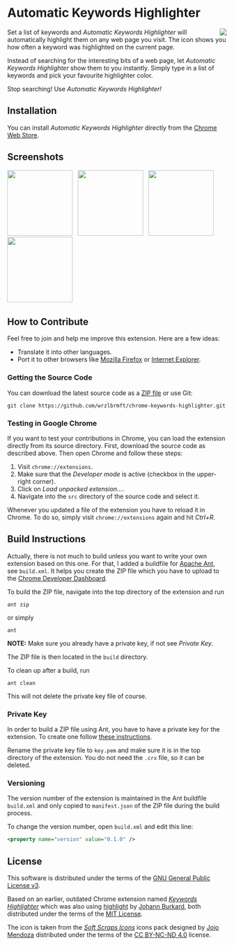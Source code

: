 # Automatic Keywords Highlighter

<img src="https://raw.githubusercontent.com/wrzlbrmft/chrome-keywords-highlighter/master/src/icons/icon128.png" align="right" style="padding-left: 10px;" />

Set a list of keywords and *Automatic Keywords Highlighter* will automatically
highlight them on any web page you visit. The icon shows you how often a keyword
was highlighted on the current page.

Instead of searching for the interesting bits of a web page, let *Automatic
Keywords Highlighter* show them to you instantly. Simply type in a list of
keywords and pick your favourite highlighter color.

Stop searching! Use *Automatic Keywords Highlighter!*

## Installation

You can install *Automatic Keywords Highlighter* directly from the
[Chrome Web Store](https://chrome.google.com/webstore/detail/automatic-keywords-highli/gcpknobcboilhnacklgmaamlcnblneoi).

## Screenshots

<a href="https://raw.githubusercontent.com/wrzlbrmft/chrome-keywords-highlighter/master/google-webstore/screenshot1.jpg" target="_blank"><img src="https://raw.githubusercontent.com/wrzlbrmft/chrome-keywords-highlighter/master/google-webstore/screenshot1.jpg" width="150" border="0" /></a>
&nbsp;
<a href="https://raw.githubusercontent.com/wrzlbrmft/chrome-keywords-highlighter/master/google-webstore/screenshot2.jpg" target="_blank"><img src="https://raw.githubusercontent.com/wrzlbrmft/chrome-keywords-highlighter/master/google-webstore/screenshot2.jpg" width="150" border="0" /></a>
&nbsp;
<a href="https://raw.githubusercontent.com/wrzlbrmft/chrome-keywords-highlighter/master/google-webstore/screenshot3.jpg" target="_blank"><img src="https://raw.githubusercontent.com/wrzlbrmft/chrome-keywords-highlighter/master/google-webstore/screenshot3.jpg" width="150" border="0" /></a>
&nbsp;
<a href="https://raw.githubusercontent.com/wrzlbrmft/chrome-keywords-highlighter/master/google-webstore/screenshot4.jpg" target="_blank"><img src="https://raw.githubusercontent.com/wrzlbrmft/chrome-keywords-highlighter/master/google-webstore/screenshot4.jpg" width="150" border="0" /></a>
&nbsp;

## How to Contribute

Feel free to join and help me improve this extension. Here are a few ideas:

* Translate it into other languages.
* Port it to other browsers like
[Mozilla Firefox](https://www.mozilla.org/firefox) or
[Internet Explorer](http://windows.microsoft.com/internet-explorer/).

### Getting the Source Code

You can download the latest source code as a [ZIP
file](https://github.com/wrzlbrmft/chrome-keywords-highlighter/archive/master.zip)
or use Git:

```
git clone https://github.com/wrzlbrmft/chrome-keywords-highlighter.git
```

### Testing in Google Chrome

If you want to test your contributions in Chrome, you can load the extension
directly from its source directory. First, download the source code as described
above. Then open Chrome and follow these steps:

1. Visit `chrome://extensions`.
2. Make sure that the *Developer mode* is active (checkbox in the upper-right
corner).
3. Click on *Load unpacked extension...*.
4. Navigate into the `src` directory of the source code and select it.

Whenever you updated a file of the extension you have to reload it in Chrome.
To do so, simply visit `chrome://extensions` again and hit *Ctrl+R*.

## Build Instructions

Actually, there is not much to build unless you want to write your own extension
based on this one. For that, I added a buildfile for
[Apache Ant](http://ant.apache.org/), see `build.xml`. It helps you create the
ZIP file which you have to upload to the
[Chrome Developer Dashboard](https://chrome.google.com/webstore/developer/dashboard).

To build the ZIP file, navigate into the top directory of the extension and run

```
ant zip
```

or simply

```
ant
```

**NOTE:** Make sure you already have a private key, if not see *Private Key*.

The ZIP file is then located in the `build` directory.

To clean up after a build, run

```
ant clean
```

This will not delete the private key file of course.

### Private Key

In order to build a ZIP file using Ant, you have to have a private key for the
extension. To create one follow
[these instructions](https://developer.chrome.com/extensions/packaging#creating).

Rename the private key file to `key.pem` and make sure it is in the top
directory of the extension. You do not need the `.crx` file, so it can be
deleted.

### Versioning

The version number of the extension is maintained in the Ant buildfile
`build.xml` and only copied to `manifest.json` of the ZIP file during the build
process.

To change the version number, open `build.xml` and edit this
line:

```xml
<property name="version" value="0.1.0" />
```

## License

This software is distributed under the terms of the
[GNU General Public License v3](https://www.gnu.org/licenses/gpl-3.0.en.html).

Based on an earlier, outdated Chrome extension named
*[Keywords Highlighter](https://code.google.com/p/keywords-highlighter/)* which
was also using
[highlight](http://johannburkard.de/blog/programming/javascript/highlight-javascript-text-higlighting-jquery-plugin.html)
by [Johann Burkard](http://johannburkard.de/), both distributed under the terms
of the [MIT License](http://opensource.org/licenses/MIT).

The icon is taken from the
*[Soft Scraps Icons](http://www.iconarchive.com/show/soft-scraps-icons-by-hopstarter.html)*
icons pack designed by [Jojo Mendoza](https://twitter.com/hopstarter)
distributed under the terms of the
[CC BY-NC-ND 4.0](http://creativecommons.org/licenses/by-nc-nd/4.0/) license.

